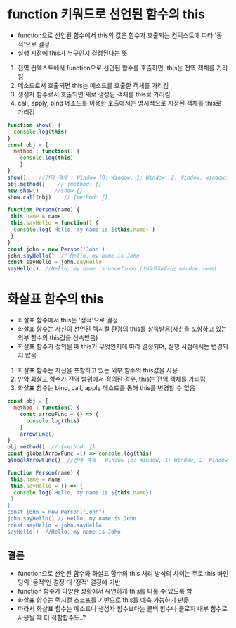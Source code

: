 # function 키워드로 선언된 함수의 this
- function으로 선언된 함수에서 this의 값은 함수가 호출되는 컨텍스트에 따라 '동적'으로 결정
- 실행 시점에 this가 누구인지 결정된다는 뜻

1. 전역 컨텍스트에서 function으로 선언된 함수를 호출하면, this는 전역 객체를 가리킴
2. 메소드로서 호출되면 this는 메소드를 호출한 객체를 가리킴
3. 생성자 함수로서 호출되면 새로 생성된 객체를 this로 가리킴
4. call, apply, bind 메소드를 이용한 호출에서는 명시적으로 지정된 객체를  this로 가리킴
 
  ```js
  function show() {
    console.log(this)
  }
  const obj = {
    method : function() {
      console.log(this)
      }
  }
  show()    //전역 객체 : Window {0: Window, 1: Window, 2: Window, window: Window, self: Window, document: document, name: '', location: Location, …}
  obj.method()    // {method: ƒ}
  new show()     //show {}
  show.call(obj)    // {method: ƒ}
  ```

```js
function Person(name) {
 this.name = name
 this.sayHello = function() {
  console.log(`Hello, my name is ${this.name}`)
 }
}
const john = new Person('John')
john.sayHello()  // Hello, my name is John
const sayHello = john.sayHello
sayHello()  //Hello, my name is undefined (브라우저에서는 window.name)
```

# 화살표 함수의 this
- 화살표 함수에서 this는 '정적'으로 결정
- 화살표 함수는 자신이 선언된 렉시컬 환경의 this를 상속받음(자신을 포함하고 있는 외부 함수의 this값을 상속받음)
- 화살표 함수가 정의될 때 this가 무엇인지에 따라 결정되며, 실행 시점에서는 변경되지 않음


1. 화살표 함수는 자신을 포함하고 있는 외부 함수의 this값을 사용
2. 만약 화살표 함수가 전역 범위에서 정의된 경우, this는 전역 객체를 가리킴
3. 화살표 함수는 bind, call, apply 메소드를 통해 this를 변경할 수 없음

```js
const obj = {
  method : function() {
    const arrowFunc = () => {
      console.log(this)
    }
    arrowFunc()
}
obj.method()  // {method: ƒ}
const globalArrowFunc =() => console.log(this)
globalArrowFunc()  //전역 객체   Window {0: Window, 1: Window, 2: Window, window: Window, self: Window, document: document, name: '', location: Location, …}
```
```js
function Person(name) {
 this.name = name
 this.sayHello = () => {
  console.log(`Hello, my name is ${this.name})
 }
}
const john = new Person("John")
john.sayHello() // Hello, my name is John
const sayHello = john.sayHello
sayHello()  //Hello, my name is John
```

## 결론
- function으로 선언된 함수와 화살표 함수의 this 처리 방식의 차이는 주로 this 바인딩의 '동적'인 결정 대 '정적' 결정에 기반
- function 함수가 다양한 상황에서 유연하게 this를 다룰 수 있도록 함
- 화살표 함수는 렉시컬 스코프를 기반으로 this를 예측 가능하기 만듦
- 따라서 화살표 함수는 메소드나 생성자 함수보다는 콜백 함수나 클로저 내부 함수로 사용될 때 더 적함합수도..?
